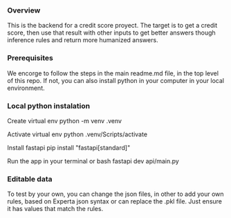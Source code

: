 ### Overview

This is the backend for a credit score proyect. The target is to get a credit score, then use that result with other inputs to get better answers though inference rules and return more humanized answers.

### Prerequisites

We encorge to follow the steps in the main readme.md file, in the top level of this repo.
If not, you can also install python in your computer in your local environment.

### Local python instalation
Create virtual env
python -m venv .venv

Activate virtual env
python .venv/Scripts/activate

Install fastapi
pip install "fastapi[standard]"

Run the app in your terminal or bash
fastapi dev api/main.py

### Editable data

To test by your own, you can change the json files, in other to add your own rules, based on Experta json syntax or can replace the .pkl file.
Just ensure it has values that match the rules.
